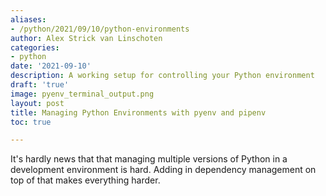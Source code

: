 ```yaml
---
aliases:
- /python/2021/09/10/python-environments
author: Alex Strick van Linschoten
categories:
- python
date: '2021-09-10'
description: A working setup for controlling your Python environment
draft: 'true'
image: pyenv_terminal_output.png
layout: post
title: Managing Python Environments with pyenv and pipenv
toc: true

---
```


It's hardly news that that managing multiple versions of Python in a development environment is hard. Adding in dependency management on top of that makes everything harder.
